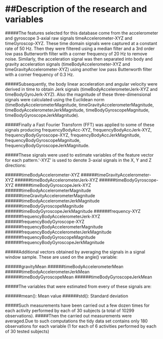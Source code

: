 ##Description of the research and variables
==========================================

#####The features selected for this database come from the accelerometer and gyroscope 3-axial raw signals timeAccelerometer-XYZ and timeGyroscop-XYZ. These time domain signals were captured at a constant rate of 50 Hz. Then they were filtered using a median filter and a 3rd order low pass Butterworth filter with a corner frequency of 20 Hz to remove noise. Similarly, the acceleration signal was then separated into body and gravity acceleration signals (timeBodyAccelerometer-XYZ and timeGravityAccelerometer-XYZ) using another low pass Butterworth filter with a corner frequency of 0.3 Hz.

#####Subsequently, the body linear acceleration and angular velocity were derived in time to obtain Jerk signals (timeBodyAccelerometerJerk-XYZ and timeBodyGyroJerk-XYZ). Also the magnitude of these three-dimensional signals were calculated using the Euclidean norm (timeBodyAccelerometerMagnitude, timeGravityAccelerometerMagnitude, timeBodyAccelerometerJerkMagnitude, timeBodyGyroscopeMagnitude, timeBodyGyroscopeJerkMagnitude). 

#####Finally a Fast Fourier Transform (FFT) was applied to some of these signals producing frequencyBodyAcc-XYZ, frequencyBodyAccJerk-XYZ, frequencyBodyGyroscope-XYZ, frequencyBodyAccJerkMagnitude, frequencyBodyGyroscopeMagnitude, frequencyBodyGyroscopeJerkMagnitude.

#####These signals were used to estimate variables of the feature vector for each pattern.'-XYZ' is used to denote 3-axial signals in the X, Y and Z directions:

######timeBodyAccelerometer-XYZ
######timeGravityAccelerometer-XYZ
######timeBodyAccelerometerJerk-XYZ
######timeBodyGyroscope-XYZ
######timeBodyGyroscopeJerk-XYZ
######timeBodyAccelerometerMagnitude
######timeGravityAccelerometerMagnitude
######timeBodyAccelerometerJerkMagnitude
######timeBodyGyroscopeMagnitude
######timeBodyGyroscopeJerkMagnitude
######frequency-XYZ
######frequencyBodyAccelerometerJerk-XYZ
######frequencyBodyGyroscope-XYZ
######frequencyBodyAccelerometerMagnitude
######frequencyBodyAccelerometerJerkMagnitude
######frequencyBodyGyroscopeMagnitude
######frequencyBodyGyroscopeJerkMagnitude

#####Additional vectors obtained by averaging the signals in a signal window sample. These are used on the angle() variable:

######gravityMean
######timeBodyAccelerometerMean
######timeBodyAccelerometerJerkMean
######timeBodyGyroscopeMean
######timeBodyGyroscopeJerkMean

#####The variables that were estimated from every of these signals are: 

######mean(): Mean value
######std(): Standard deviation

#####Such measurements have been carried out a few dozen times for each activity performed by each of 30 subjects (a total of 10299 observations). 
#####Then the carried out measurements were averaged.Due to such computations the tidy data set contains only 180 observations for each variable (1 for each of 6 activities performed by each of 30 tested subjects)
